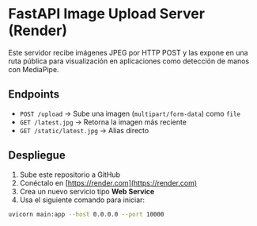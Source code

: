 # FastAPI Image Upload Server (Render)

Este servidor recibe imágenes JPEG por HTTP POST y las expone en una ruta pública para visualización en aplicaciones como detección de manos con MediaPipe.

## Endpoints

- `POST /upload` → Sube una imagen (`multipart/form-data`) como `file`
- `GET /latest.jpg` → Retorna la imagen más reciente
- `GET /static/latest.jpg` → Alias directo

## Despliegue

1. Sube este repositorio a GitHub
2. Conéctalo en [https://render.com](https://render.com)
3. Crea un nuevo servicio tipo **Web Service**
4. Usa el siguiente comando para iniciar:

```bash
uvicorn main:app --host 0.0.0.0 --port 10000
